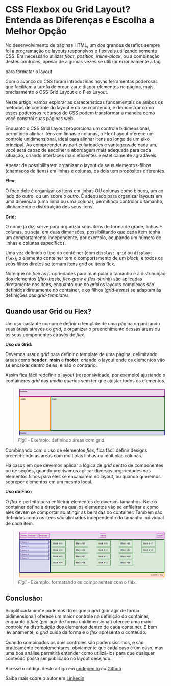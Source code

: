 # CSS Flexbox ou Grid Layout? Entenda as Diferenças e Escolha a Melhor Opção

No desenvolvimento de páginas HTML, um dos grandes desafios sempre foi a programação de layouts responsivos e flexíveis utilizando somente CSS. Era necessário utilizar *float*, *position*, *inline-block*, ou a combinação destes controles, apesar de algumas vezes se utilizar erroneamente a tag *<TABLE>* para formatar o layout.

Com o avanço do CSS foram introduzidas novas ferramentas poderosas que facilitam a tarefa de organizar e dispor elementos na página, mais precisamente o CSS Grid Layout e o Flex Layout.

Neste artigo, vamos explorar as características fundamentais de ambos os métodos de controle do layout e do seu conteúdo, e demonstrar como esses poderosos recursos do CSS podem transformar a maneira como você constrói suas páginas web.

Enquanto o CSS Grid Layout proporciona um controle bidimensional, permitindo alinhar itens em linhas e colunas, o Flex Layout oferece um controle unidimensional, ideal para alinhar itens ao longo de um eixo principal. Ao compreender as particularidades e vantagens de cada um, você será capaz de escolher a abordagem mais adequada para cada situação, criando interfaces mais eficientes e esteticamente agradáveis.

Apesar de possibilitarem organizar o layout de seus elementos-filhos (chamados de itens) em linhas e colunas, os dois tem propósitos diferentes.

**Flex:**

O foco dele é organizar os itens em linhas OU colunas como blocos, um ao lado do outro, ou um sobre o outro. É adequado para organizar layouts em uma dimensão (uma linha ou uma coluna), permitindo controlar o tamanho, alinhamento e distribuição dos seus itens.

**Grid:**

O nome já diz, serve para organizar seus itens de forma de grade, linhas E colunas, ou seja, em duas dimensões, possibilitando que cada item tenha um comportamento independente, por exemplo, ocupando um número de linhas e colunas específicos.

Uma vez definido o tipo do contêiner (com ```display: grid``` ou ```display: flex```), o elemento conteiner tem o comportamento de um *block*, e todos os seus filhos diretos se tornam itens grid ou itens flex.

Note que no *flex* as propriedades para manipular o tamanho e a distribuição dos elementos (*flex-basis, flex-grow e flex-shrink*) são aplicadas diretamente nos itens, enquanto que no *grid* os layouts complexos são definidos diretamente no container, e os filhos (*grid-items*) se adaptam às definições das *grid-templates*.

## Quando usar Grid ou Flex?

Um uso bastante comum é definir o template de uma página organizando suas áreas através do *grid*, e organizar o preenchimento dessas áreas ou os seus componentes através de *flex*.

**Uso do Grid:**

Devemos usar o *grid* para definir o template de uma página, delimitando áreas como **header**, **main** e **footer**, criando o layout onde os elementos vão se encaixar dentro deles, e não o contrário.

Assim fica fácil redefinir o layout (responsividade, por exemplo) ajustando o containeres *grid* nas *media queries* sem ter que ajustar todos os elementos.

>![Exemplo 1](./assets/image1.png "exemplo: definindo areas com grid") *Fig1 -* Exemplo: definindo áreas com grid.

Combinando com o uso de elementos *flex*, fica fácil definir designs preenchendo as áreas com múltiplas linhas ou múltiplas colunas.

Há casos em que devemos aplicar a lógica de *grid* dentro de componentes ou de seções, quando precisamos aplicar diversas propriedades nos elementos filhos para eles se encaixarem no layout, ou quando queremos sobrepor elementos em um mesmo local.

**Uso do Flex:**

O *flex* é perfeito para enfileirar elementos de diversos tamanhos. Nele o container define a direção na qual os elementos vão se enfileirar e como eles devem se comportar ao atingir as beiradas do container. Também são definidos como os itens são alinhados independente do tamanho individual de cada item.

>![Exemplo 2](./assets/image2.png "exemplo: formatando os componentes com o flex") *Fig1 -* Exemplo: formatando os componentes com o flex.

## Conclusão:

Simplificadamente podemos dizer que o *grid* (por agir de forma bidimensional) oferece um maior controle na definição do container, enquanto o *flex* (por agir de forma unidimensional) oferece uma maior controle na distribuição dos elementos dentro de cada container. E bem levianamente, o *grid* cuida da forma e o *flex* apresenta o conteúdo.

Quando combinados os dois controles são poderosíssimos, e são praticamente complementares, obviamente que cada caso é um caso, mas uma boa análise permitirá entender como utilizá-los para que qualquer conteúdo possa ser publicado no layout desejado.

Acesse o código deste artigo em [codepen.io](https://codepen.io/gtnasser/pen/PorbeGY) ou [Github](https://github.com/gtnasser/artigo-dio-flex-grid)

Saiba mais sobre o autor em [Linkedin](https://www.linkedin.com/in/gilbertonasser/)

<!--
Ref:
https://triangulo.dev/posts/css-grid-o-que-voce-precisa-saber/
https://triangulo.dev/posts/guia-completo-flexbox/
https://css-tricks.com/snippets/css/a-guide-to-flexbox/
-->
